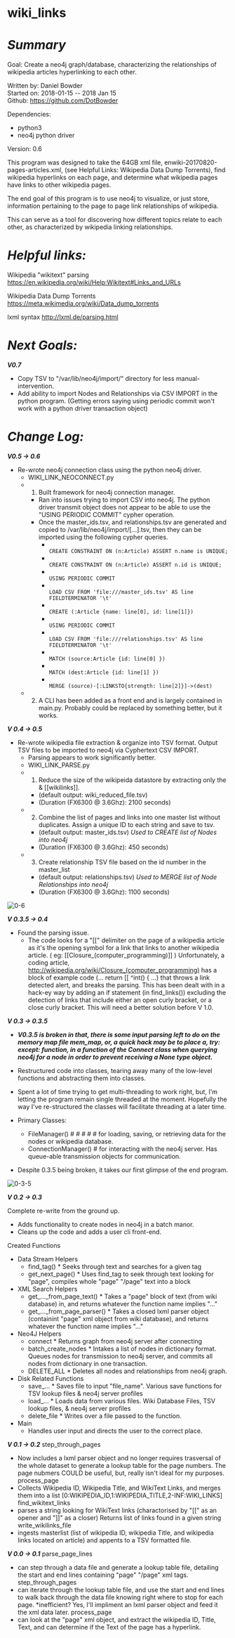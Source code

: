 # wiki_links


# ***Summary***
Goal: Create a neo4j graph/database, characterizing the relationships of wikipedia articles hyperlinking to each other.

Written by: Daniel Bowder <br>
Started on: 2018-01-15 -- 2018 Jan 15 <br>
Github: https://github.com/DotBowder <br>


Dependencies: <br>
- python3
- neo4j python driver


Version: 0.6 <br>

This program was designed to take the 64GB xml file, enwiki-20170820-pages-articles.xml, (see Helpful Links: Wikipedia Data Dump Torrents),
find wikipedia hyperlinks on each page, and determine what wikipedia pages have links to other wikipedia pages.

The end goal of this program is to use neo4j to visualize, or just store, information pertaining to the page to page link relationships of wikipedia.

This can serve as a tool for discovering how different topics relate to each other, as characterized by wikipedia linking relationships.



# ***Helpful links:*** <br>
Wikipedia "wikitext" parsing
https://en.wikipedia.org/wiki/Help:Wikitext#Links_and_URLs

Wikipedia Data Dump Torrents
https://meta.wikimedia.org/wiki/Data_dump_torrents

lxml syntax
http://lxml.de/parsing.html


# ***Next Goals:*** <br>

***V0.7***

- Copy TSV to "/var/lib/neo4j/import/" directory for less manual-intervention.
- Add ability to import Nodes and Relationships via CSV IMPORT in the python program. (Getting errors saying using periodic commit won't work with a python driver transaction object)


# ***Change Log:*** <br>

***V0.5 -> 0.6***

- Re-wrote neo4j connection class using the python neo4j driver.
  - WIKI_LINK_NEOCONNECT.py
  - 1. Built framework for neo4j connection manager.
    - Ran into issues trying to import CSV into neo4j. The python driver transmit object does not appear to be able to use the "USING PERIODIC COMMIT" cypher operation.
    - Once the master_ids.tsv, and relationships.tsv are generated and copied to /var/lib/neo4j/import/[...].tsv, then they can be imported using the following cypher queries.
      - <code>
        CREATE CONSTRAINT ON (n:Article) ASSERT n.name is UNIQUE;
        </code>
      - <code>
        CREATE CONSTRAINT ON (n:Article) ASSERT n.id is UNIQUE;
        </code>
      - <code>
        USING PERIODIC COMMIT
        </code>
      - <code>
        LOAD CSV FROM 'file:///master_ids.tsv' AS line FIELDTERMINATOR '\t'
        </code>
      - <code>
        CREATE (:Article {name: line[0], id: line[1]})
        </code>
      - <code>
        USING PERIODIC COMMIT
        </code>
      - <code>
        LOAD CSV FROM 'file:///relationships.tsv' AS line FIELDTERMINATOR '\t'
        </code>
      - <code>
        MATCH (source:Article {id: line[0] })
        </code>
      - <code>
        MATCH (dest:Article {id: line[1] })
        </code>
      - <code>
        MERGE (source)-[:LINKSTO{strength: line[2]}]->(dest)
        </code>
  - 2. A CLI has been added as a front end and is largely contained in main.py. Probably could be replaced by something better, but it works.


***V 0.4 -> 0.5***
- Re-wrote wikipedia file extraction & organize into TSV format. Output TSV files to be imported to neo4j via Cyphertext CSV IMPORT.
  - Parsing appears to work significantly better.
  - WIKI_LINK_PARSE.py
  - 1. Reduce the size of the wikipeida datastore by extracting only the <page><title>page titles</title></page> & [[wikilinks]].
    - (default output: wiki_reduced_file.tsv)
    - (Duration (FX6300 @ 3.6Ghz): 2100 seconds)
  - 2. Combine the list of pages and links into one master list without duplicates. Assign a unique ID to each string and save to tsv.
    - (default output: master_ids.tsv) *Used to CREATE list of Nodes into neo4j*
    - (Duration (FX6300 @ 3.6Ghz): 450 seconds)
  - 3. Create relationship TSV file based on the id number in the master_list
    - (default output: relationships.tsv) *Used to MERGE list of Node Relationships into neo4j*
    - (Duration (FX6300 @ 3.6Ghz): 1100 seconds)

![0-6](https://raw.githubusercontent.com/DotBowder/wiki_links/master/images/v0-6.png)



***V 0.3.5 -> 0.4***
- Found the parsing issue.
  - The code looks for a "[[" delimiter on the page of a wikipedia article as it's the opening symbol for a link that links to another wikipedia article. ( eg: [[Closure_(computer_programming)]] ) Unfortunately, a coding article, http://wikipedia.org/wiki/Closure_(computer_programming) has a block of example code (... return [[ ^int() { ...) that throws a link detected alert, and breaks the parsing. This has been dealt with in a hack-ey way by adding an if statement (in find_links()) excluding the detection of links that include either an open curly bracket, or a close curly bracket. This will need a better solution before V 1.0.


***V 0.3 -> 0.3.5***
- ***V0.3.5 is broken in that, there is some input parsing left to do on the memory map file mem_map, or, a quick hack may  be to place a, try: except: function, in a function of the Connect class when querying neo4j for a node in order to prevent receiving a None type object.***


- Restructured code into classes, tearing away many of the low-level functions and abstracting them into classes.
- Spent a lot of time trying to get multi-threading to work right, but, I'm letting the program remain single threaded at the moment. Hopefully the way I've re-structured the classes will facilitate threading at a later time.
- Primary Classes:
  - FileManager() # # # # # for loading, saving, or retrieving data for the nodes or wikipedia database.
  - ConnectionManager() # for interacting with the neo4j server. Has queue-able transmission objects for communication.



- Despite 0.3.5 being broken, it takes our first glimpse of the end program.

![0-3-5](https://raw.githubusercontent.com/DotBowder/wiki_links/master/images/v0-3-5.png)


***V 0.2 -> 0.3***

Complete re-write from the ground up.

- Adds functionality to create nodes in neo4j in a batch manor.
- Cleans up the code and adds a user cli front-end.

Created Functions
  - Data Stream Helpers
    - find_tag() * Seeks through text and searches for a given tag
    - get_next_page() * Uses find_tag to seek through text looking for "page", compiles whole "page" "/page" text into a block
  - XML Search Helpers
    - get_..._from_page_text() * Takes a "page" block of text (from wiki database) in, and returns whatever the function name implies "..."
    - get_..._from_page_parser() * Takes a closed lxml parser object (containint "page" xml object from wiki database), and returns whatever the function name implies "..."
  - Neo4J Helpers
    - connect * Returns graph from neo4j server after connecting
    - batch_create_nodes * Intakes a list of nodes in dictionary format. Queues nodes for transmission to neo4j server, and commits all nodes from dictionary in one transaction.
    - DELETE_ALL * Deletes all nodes and relationships from neo4j graph.
  - Disk Related Functions
    - save_... * Saves file to input "file_name". Various save functions for TSV lookup files & neo4j server profiles
    - load_... * Loads data from various files. Wiki Database Files, TSV lookup files, & neo4j server profiles
    - delete_file * Writes over a file passed to the function.
  - Main
    - Handles user input and directs the user to the correct place.

***V 0.1 -> 0.2***
step_through_pages
- Now includes a lxml parser object and no longer requires trasversal of the whole dataset to generate a lookup table for the page numbers. The page nubmers COULD be useful, but, really isn't ideal for my purposes.
process_page
- Collects Wikipedia ID, Wikipedia Title, and WikiText Links, and merges them into a list
 [0:WIKIPEDIA_ID,1:WIKIPEDIA_TITLE,2-INF:WIKI_LINKS]
find_wikitext_links
- parses a string looking for WikiText links (charactorised by "[[" as an opener and "]]" as a closer) Returns list of links found in a given string
write_wikilinks_file
- ingests masterlist (list of wikipedia ID, wikipedia Title, and wikipedia links located on article) and appents to a TSV formatted file.

***V 0.0 -> 0.1***
parse_page_lines
- can step through a data file and generate a lookup table file, detailing the start and end lines containing "page" "/page" xml tags.
step_through_pages
- can iterate through the lookup table file, and use the start and end lines to walk back through the data file knowing right where to stop for each page. *inefficient? Yes, I'll impliment an lxml parser object and feed it the xml data later.
process_page
- can look at the "page" xml object, and extract the wikipedia ID, Title, Text, and can determine if the Text of the page has a hyperlink.
